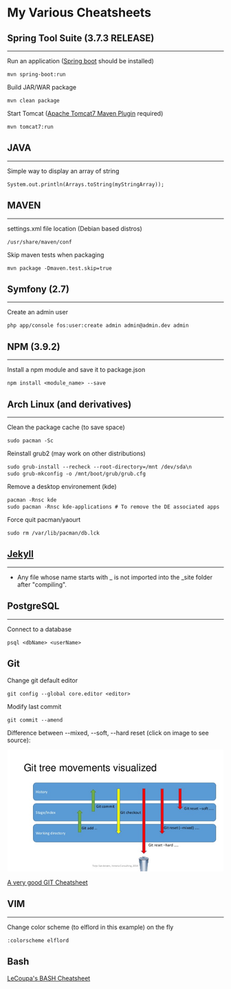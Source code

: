 # My Various Cheatsheets

## Spring Tool Suite (3.7.3 RELEASE)
----------
Run an application ([Spring boot](http://projects.spring.io/spring-boot/#quick-start) should be installed)

    mvn spring-boot:run

Build JAR/WAR package

    mvn clean package

Start Tomcat ([Apache Tomcat7 Maven Plugin](http://mvnrepository.com/artifact/org.apache.tomcat.maven/tomcat7-maven-plugin/2.2) required)

    mvn tomcat7:run

## JAVA
----------
Simple way to display an array of string

    System.out.println(Arrays.toString(myStringArray));

## MAVEN
----------
settings.xml file location (Debian based distros)

    /usr/share/maven/conf

Skip maven tests when packaging

    mvn package -Dmaven.test.skip=true

## Symfony (2.7)
----------
Create an admin user

    php app/console fos:user:create admin admin@admin.dev admin

## NPM (3.9.2)
----------
Install a npm module and save it to package.json

    npm install <module_name> --save

## Arch Linux (and derivatives)
----------
Clean the package cache (to save space)

    sudo pacman -Sc

Reinstall grub2 (may work on other distributions)

    sudo grub-install --recheck --root-directory=/mnt /dev/sda\n
    sudo grub-mkconfig -o /mnt/boot/grub/grub.cfg

Remove a desktop environement (kde)

    pacman -Rnsc kde
    sudo pacman -Rnsc kde-applications # To remove the DE associated apps

Force quit pacman/yaourt

    sudo rm /var/lib/pacman/db.lck
    
## [Jekyll](https://jekyllrb.com/)
----------
- Any file whose name starts with _ is not imported into the _site folder after "compiling".

## PostgreSQL
----------
Connect to a database

    psql <dbName> <userName>

## Git
Change git default editor

    git config --global core.editor <editor>

Modify last commit

    git commit --amend

Difference between --mixed, --soft, --hard reset (click on image to see source):

[![git reset different types](img/hard_soft_mixed.jpg)](http://stackoverflow.com/a/3528483/2300596)

[A very good GIT Cheatsheet](http://ndpsoftware.com/git-cheatsheet.html#loc=workspace;)

## VIM
----------
Change color scheme (to elflord in this example) on the fly

    :colorscheme elflord
 
## Bash
[LeCoupa's BASH Cheatsheet](https://gist.github.com/LeCoupa/122b12050f5fb267e75f)
